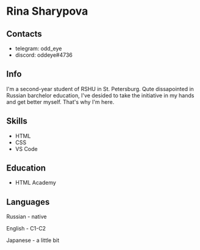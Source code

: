 # Rina Sharypova

## Contacts

* telegram: odd_eye
* discord: oddeye#4736

## Info 
I'm a second-year student of RSHU in St. Petersburg. Qute dissapointed in Russian barchelor education, I've desided to take the initiative in my hands and get better myself. That's why I'm here.

## Skills
* HTML
* CSS
* VS Code

## Education 
* HTML Academy

## Languages
Russian - native

English - C1-C2 

Japanese - a little bit